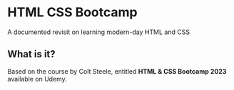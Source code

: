 # HTML CSS Bootcamp
A documented revisit on learning modern-day HTML and CSS

## What is it?
Based on the course by Colt Steele, entitled <b>HTML & CSS Bootcamp 2023</b> available on Udemy.
